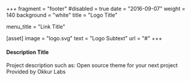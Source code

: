 +++
fragment = "footer"
#disabled = true
date = "2016-09-07"
weight = 140
background = "white"
title = "Logo Title"

menu_title = "Link Title"

[asset]
  image = "logo.svg"
  text = "Logo Subtext"
  url = "#"
+++

#### Description Title

Project description such as:
Open source theme for your next project
Provided by Okkur Labs
